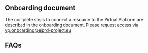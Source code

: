 ## Onboarding document
The complete steps to connect a resource to the Virtual Platform are described in the onboarding document. Please request access via vp.onboarding@ejprd-project.eu 

## FAQs
